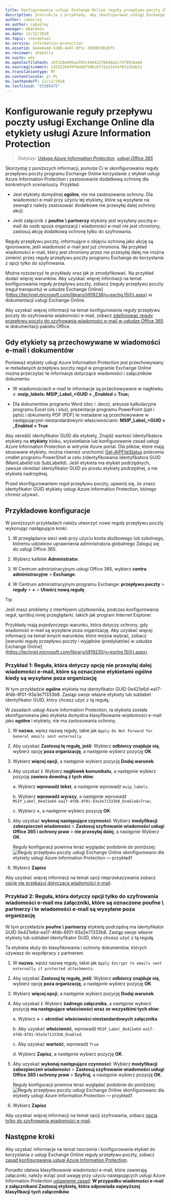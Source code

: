 ```yaml
---
title: Konfigurowanie usługi Exchange Online reguły przepływu poczty dla etykiety usługi Azure Information Protection
description: Instrukcje i przykłady, aby skonfigurować usługi Exchange Online reguły przepływu poczty dla etykiety usługi Azure Information Protection.
author: cabailey
ms.author: cabailey
manager: mbaldwin
ms.date: 12/12/2018
ms.topic: conceptual
ms.service: information-protection
ms.assetid: ba4e4a4d-5280-4e97-8f5c-303907db1bf5
ms.reviewer: shakella
ms.suite: ems
ms.openlocfilehash: c6f220e995aa785c44d4227884da2c7379918a8d
ms.sourcegitcommit: 1d2912b4f0f6e8d7596cbf31e2143a783158ab11
ms.translationtype: MT
ms.contentlocale: pl-PL
ms.lasthandoff: 12/12/2018
ms.locfileid: "53305475"
---
```

# <a name="configuring-exchange-online-mail-flow-rules-for-azure-information-protection-labels"></a>Konfigurowanie reguły przepływu poczty usługi Exchange Online dla etykiety usługi Azure Information Protection

>*Dotyczy: [Usługa Azure Information Protection](https://azure.microsoft.com/pricing/details/information-protection), [usługi Office 365](https://download.microsoft.com/download/E/C/F/ECF42E71-4EC0-48FF-AA00-577AC14D5B5C/Azure_Information_Protection_licensing_datasheet_EN-US.pdf)*

Skorzystaj z poniższych informacji, pomoże Ci w skonfigurowaniu reguły przepływu poczty programu Exchange Online korzystanie z etykiet usługi Azure Information Protection i zastosowanie dodatkową ochronę dla konkretnych scenariuszy. Przykład:

- Jest etykiety domyślnej **ogólne**, nie ma zastosowania ochrony. Dla wiadomości e-mail przy użyciu tej etykiety, które są wysyłane na zewnątrz należy zastosować dodatkowe nie przesyłaj dalej ochrony akcji.

- Jeśli załącznik z **poufne \ partnerzy** etykiety jest wysyłany pocztą e-mail do osób spoza organizacji i wiadomości e-mail nie jest chroniony, zastosuj akcję dodatkową ochronę tylko do szyfrowania.

Reguły przepływu poczty, informujące o objęciu ochroną jako akcję są ignorowane, jeśli wiadomość e-mail jest już chroniona. Na przykład wiadomości e-mail, który jest chroniony przez nie przesyłaj dalej nie można zmienić przez reguły przepływu poczty programu Exchange do korzystania z opcji tylko do szyfrowania.  

Można rozszerzyć te przykłady oraz jak je zmodyfikować. Na przykład dodać więcej warunków. Aby uzyskać więcej informacji na temat konfigurowania reguły przepływu poczty, zobacz [reguły przepływu poczty (reguł transportu) w usłudze Exchange Online] (https://technet.microsoft.com/library/jj919238(v=exchg.150\).aspx) w dokumentacji usługi Exchange Online.

Aby uzyskać więcej informacji na temat konfigurowania reguły przepływu poczty do szyfrowania wiadomości e-mail, zobacz [zdefiniować reguły przepływu poczty do szyfrowania wiadomości e-mail w usłudze Office 365](https://support.office.com/article/define-mail-flow-rules-to-encrypt-email-messages-in-office-365-9b7daf19-d5f2-415b-bc43-a0f5f4a585e8) w dokumentacji pakietu Office. 

## <a name="where-labels-are-stored-in-emails-and-documents"></a>Gdy etykiety są przechowywane w wiadomości e-mail i dokumentów

Ponieważ etykiety usługi Azure Information Protection jest przechowywany w metadanych przepływu poczty reguł w programie Exchange Online można przeczytać te informacje dotyczące wiadomości i załączników dokumentu:

- W wiadomościach e-mail te informacje są przechowywane w nagłówku x: **msip_labels: MSIP_Label_\<GUID > _Enabled = True;** 

- Dla dokumentów programu Word (doc i .docx), arkusze kalkulacyjne programu Excel (xls i xlsx), prezentacje programu PowerPoint (ppt i pptx) i dokumenty PDF (PDF) te metadane są przechowywane w następującymi niestandardowymi właściwościami: **MSIP_Label_\<GUID > _Enabled = True**  

Aby określić identyfikator GUID dla etykiety, Znajdź wartość Identyfikatora etykiety na **etykiety** bloku, wyświetlanie lub konfigurowanie zasad usługi Azure Information Protection w witrynie Azure portal. Dla plików, które mają stosowane etykiety, można również uruchomić [Get-AIPFileStatus](/powershell/module/azureinformationprotection/get-aipfilestatus) polecenia cmdlet programu PowerShell w celu zidentyfikowania identyfikatora GUID (MainLabelId lub SubLabelId). Jeśli etykieta ma etykiet podrzędnych, zawsze określać identyfikator GUID po prostu etykiety podrzędnej, a nie etykieta nadrzędnej.

Przed skonfigurowaniem reguł przepływu poczty, upewnij się, że znasz identyfikator GUID etykiety usługi Azure Information Protection, którego chcesz używać.

## <a name="example-configurations"></a>Przykładowe konfiguracje

W poniższych przykładach należy utworzyć nowe reguły przepływu poczty wykonując następujące kroki:

1. W przeglądarce sieci web przy użyciu konta służbowego lub szkolnego, któremu udzielono uprawnienia administratora globalnego Zaloguj się do usługi Office 365. 

2. Wybierz kafelek **Administrator**.

3. W Centrum administracyjnym usługi Office 365, wybierz **centra administracyjne** > **Exchange**.

4. W Centrum administracyjnym programu Exchange: **przepływu poczty** > **reguły** > **+** > **Utwórz nową regułę** . 

> [!TIP]
> Jeśli masz problemy z interfejsem użytkownika, podczas konfigurowania reguł, spróbuj innej przeglądarki, takich jak program Internet Explorer.

Przykłady mają pojedynczego warunku, która dotyczy ochrony, gdy wiadomość e-mail są wysyłane poza organizację. Aby uzyskać więcej informacji na temat innych warunków, które można wybrać, zobacz [warunki reguły przepływu poczty i wyjątków (predykatów) w usłudze Exchange Online] (https://technet.microsoft.com/library/jj919235(v=exchg.150\).aspx).


### <a name="example-1-rule-that-applies-the-do-not-forward-option-to-emails-that-are-labeled-general-when-they-are-sent-outside-the-organization"></a>Przykład 1: Reguła, która dotyczy opcję nie przesyłaj dalej wiadomości e-mail, które są oznaczone etykietami **ogólne** kiedy są wysyłane poza organizację

W tym przykładzie **ogólne** etykieta ma identyfikator GUID 0e421e6d-ea17-4fdb-8f01-93a3e71333b8. Zastąp swoje własne etykiety lub sublabel identyfikator GUID, który chcesz użyć z tą regułą. 

W zasadach usługi Azure Information Protection, ta etykieta została skonfigurowana jako etykieta domyślna klasyfikowanie wiadomości e-mail jako **ogólne** i etykiety, nie ma zastosowania ochrony. 

1. W **nazwa**, wpisz nazwę reguły, takie jak `Apply Do Not Forward for General emails sent externally`.
 
2. Aby uzyskać **Zastosuj tę regułę, jeśli**: Wybierz **odbiorcy znajduje się**, wybierz opcję **poza organizację**, a następnie wybierz pozycję **OK**.

3. Wybierz **więcej opcji**, a następnie wybierz pozycję **Dodaj warunek**.
 
4. Aby uzyskać **i**: Wybierz **nagłówek komunikatu**, a następnie wybierz pozycję **zawiera dowolną z tych słów**:
     
    a. Wybierz **wprowadź tekst**, a następnie wprowadź `msip_labels`.
     
    b. Wybierz **wprowadź wyrazy**, a następnie wprowadź `MSIP_Label_0e421e6d-ea17-4fdb-8f01-93a3e71333b8_Enabled=True;`
    
    c. Wybierz **+**, a następnie wybierz pozycję **OK**.

5. Aby uzyskać **wykonaj następujące czynności**: Wybierz **modyfikacji zabezpieczeń wiadomości** > **Zastosuj szyfrowanie wiadomości usługi Office 365 i ochrony praw** > **nie przesyłaj dalej**, a następnie Wybierz **OK**.
    
    Reguły konfiguracji powinna teraz wyglądać podobnie do poniższej:  ![Reguły przepływu poczty usługi Exchange Online skonfigurowano dla etykiety usługi Azure Information Protection — przykład1](./media/aip-exo-rule-ex1.png)

7. Wybierz **Zapisz** 

Aby uzyskać więcej informacji na temat opcji nieprzekazywania zobacz [opcję nie przekazuj dotycząca wiadomości e-mail](configure-usage-rights.md#do-not-forward-option-for-emails).

### <a name="example-2-rule-that-applies-the-encrypt-only-option-to-emails-when-they-have-attachments-that-are-labeled-confidential--partners-and-these-emails-are-sent-outside-the-organization"></a>Przykład 2: Reguła, która dotyczy opcji tylko do szyfrowania wiadomości e-mail ma załączniki, które są oznaczone **poufne \ partnerzy** i te wiadomości e-mail są wysyłane poza organizację

W tym przykładzie **poufne \ partnerzy** etykietę podrzędną ma identyfikator GUID 0e421e6d-ea17-4fdb-8f01-93a3e71333b8. Zastąp swoje własne etykiety lub sublabel identyfikator GUID, który chcesz użyć z tą regułą. 

Ta etykieta służy do klasyfikowania i ochrony dokumentów, których używasz do współpracy z partnerem.   

1. W **nazwa**, wpisz nazwę reguły, takie jak `Apply Encrypt to emails sent externally if protected attachments`.
 
2. Aby uzyskać **Zastosuj tę regułę, jeśli**: Wybierz **odbiorcy znajduje się**, wybierz opcję **poza organizację**, a następnie wybierz pozycję **OK**.

3. Wybierz **więcej opcji**, a następnie wybierz pozycję **Dodaj warunek**.
 
4. Aby uzyskać **i**: Wybierz **żadnego załącznika**, a następnie wybierz pozycję **ma następujące właściwości wraz ze wszystkimi tych słów**:
     
    a. Wybierz **+**  >  **określać właściwości niestandardowych załącznika**.
  
    b. Aby uzyskać **właściwość**, wprowadź `MSIP_Label_0e421e6d-ea17-4fdb-8f01-93a3e71333b8_Enabled`.
    
    c. Aby uzyskać **wartość**, wprowadź `True`
    
    d. Wybierz **Zapisz**, a następnie wybierz pozycję **OK**.

5. Aby uzyskać **wykonaj następujące czynności**: Wybierz **modyfikacji zabezpieczeń wiadomości** > **Zastosuj szyfrowanie wiadomości usługi Office 365 i ochrony praw** > **Szyfruj**, a następnie wybierz pozycję **OK**.
    
    Reguły konfiguracji powinna teraz wyglądać podobnie do poniższej:  ![Reguły przepływu poczty usługi Exchange Online skonfigurowano dla etykiety usługi Azure Information Protection — przykład1](./media/aip-exo-rule-ex2.png)

6. Wybierz **Zapisz** 

Aby uzyskać więcej informacji na temat opcji szyfrowania, zobacz [opcja tylko do szyfrowania wiadomości e-mail](configure-usage-rights.md#encrypt-only-option-for-emails).


## <a name="next-steps"></a>Następne kroki

Aby uzyskać informacje na temat tworzenia i konfigurowania etykiet do korzystania z usługi Exchange Online reguły przepływu poczty, zobacz [zasad konfigurowania usługi Azure Information Protection](configure-policy.md).

Ponadto ułatwia klasyfikowanie wiadomości e-mail, które zawierają załączniki, należy wziąć pod uwagę przy użyciu następujących usługi Azure Information Protection [ustawienie zasad](configure-policy-settings.md): **W przypadku wiadomości e-mail z załącznikami Zastosuj etykietę, która odpowiada najwyższej klasyfikacji tych załączników**.


